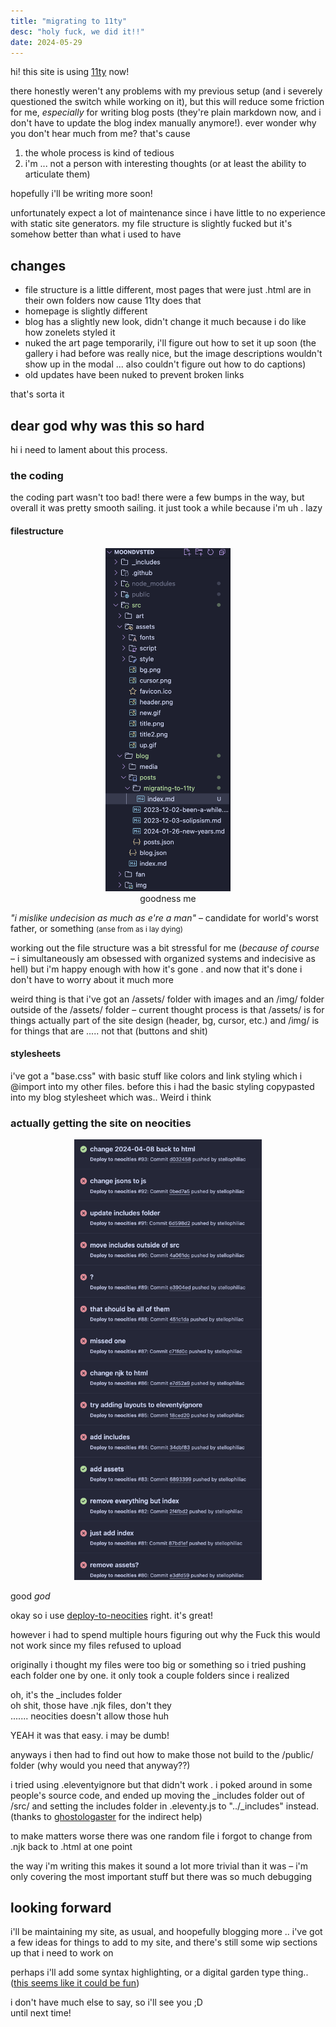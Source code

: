 ```yaml
---
title: "migrating to 11ty"
desc: "holy fuck, we did it!!"
date: 2024-05-29
---
```


hi! this site is using [11ty](https://www.11ty.dev/) now!

there honestly weren't any problems with my previous setup (and i severely questioned the switch while working on it), but this will reduce some friction for me, *especially* for writing blog posts (they're plain markdown now, and i don't have to update the blog index manually anymore!). ever wonder why you don't hear much from me? that's cause 

1. the whole process is kind of tedious
2. i'm ... not a person with interesting thoughts (or at least the ability to articulate them)

hopefully i'll be writing more soon! 

unfortunately expect a lot of maintenance since i have little to no experience with static site generators. my file structure is slightly fucked but it's somehow better than what i used to have

## changes
* file structure is a little different, most pages that were just .html are in their own folders now cause 11ty does that
* homepage is slightly different
* blog has a slightly new look, didn't change it much because i do like how zonelets styled it
* nuked the art page temporarily, i'll figure out how to set it up soon (the gallery i had before was really nice, but the image descriptions wouldn't show up in the modal ... also couldn't figure out how to do captions)
* old updates have been nuked to prevent broken links

that's sorta it

## dear god why was this so hard
hi i need to lament about this process.
### the coding
the coding part wasn't too bad! there were a few bumps in the way, but overall it was pretty smooth sailing. it just took a while because i'm uh . lazy

#### filestructure
<center>
<figure style="max-width:200px">
<img src="./filestructure.png" alt="screenshot of this site's filestructure in vscodium">
<figcaption>goodness me</figcaption>
</figure>
</center>

*"i mislike undecision as much as e're a man"* – candidate for world's worst father, or something <small>(anse from as i lay dying)</small>

working out the file structure was a bit stressful for me (*because of course* – i simultaneously am obsessed with organized systems and indecisive as hell) but i'm happy enough with how it's gone . and now that it's done i don't have to worry about it much more

weird thing is that i've got an /assets/ folder with images and an /img/ folder outside of the /assets/ folder – current thought process is that /assets/ is for things actually part of the site design (header, bg, cursor, etc.) and /img/ is for things that are ..... not that (buttons and shit)

#### stylesheets

i've got a "base.css" with basic stuff like colors and link styling which i @import into my other files. before this i had the basic styling copypasted into my blog stylesheet which was.. Weird i think

### actually getting the site on neocities
<center>
<img src="./actions.png" alt="screenshot of the github actions for this site with a shit ton of failed runs" style="max-width:300px">
</center>

good *god*

okay so i use [deploy-to-neocities](https://github.com/bcomnes/deploy-to-neocities/tree/master) right. it's great! 

however i had to spend multiple hours figuring out why the Fuck this would not work since my files refused to upload

originally i thought my files were too big or something so i tried pushing each folder one by one. it only took a couple folders since i realized

oh, it's the _includes folder<br>
oh shit, those have .njk files, don't they<br>
....... neocities doesn't allow those huh

YEAH it was that easy. i may be dumb!

anyways i then had to find out how to make those not build to the /public/ folder (why would you need that anyway??)

i tried using .eleventyignore but that didn't work . i poked around in some people's source code, and ended up moving the _includes folder out of /src/ and setting the includes folder in .eleventy.js to "../_includes" instead. (thanks to [ghostologaster](https://ghostologaster.neocities.org/) for the indirect help)

to make matters worse there was one random file i forgot to change from .njk back to .html at one point

the way i'm writing this makes it sound a lot more trivial than it was – i'm only covering the most important stuff but there was so much debugging

## looking forward
i'll be maintaining my site, as usual, and hoopefully blogging more .. i've got a few ideas for things to add to my site, and there's still some wip sections up that i need to work on

perhaps i'll add some syntax highlighting, or a digital garden type thing.. ([this seems like it could be fun](https://github.com/kormyen/memex))

i don't have much else to say, so i'll see you ;D <br>until next time!